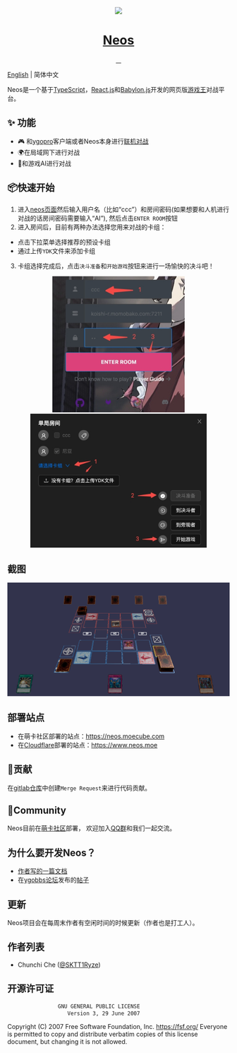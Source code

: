 <p align="center">
  <a href="https://www.neos.moe">
     <img src="https://avatars.githubusercontent.com/u/110732697?s=400&u=d33638f1e89dfb41395a47004fe211fcf219444d&v=4" height="128">
    <h1 align="center">Neos</h1>
  </a>
</p>


<p align="center">
  <a aria-label="Language" href="https://www.typescriptlang.org/">
    <img alt="" src="https://img.shields.io/github/languages/top/DarkNeos/neos-ts?style=for-the-badge">
  </a>
  <a aria-label="React" href="https://reactjs.org/">
    <img alt="" src="https://img.shields.io/badge/react.js-%5E18.2.0-yellow?style=for-the-badge&logo=react">
  </a>
  <a aria-label="Babylon.js" href="https://github.com/BabylonJS/Babylon.js">
    <img alt="" src="https://img.shields.io/badge/babylon.js-%5E5.29.0-red?style=for-the-badge&logo=github">
  </a>
  <a aria-label="License" href="https://github.com/DarkNeos/neos-ts/blob/main/LICENSE">
    <img alt="" src="https://img.shields.io/github/license/DarkNeos/neos-ts?color=&style=for-the-badge">
  </a>
</p>

[English](./README.md) | 简体中文

Neos是一个基于[TypeScript](https://www.typescriptlang.org/)，[React.js](https://reactjs.org/)和[Babylon.js](https://www.babylonjs.com/)开发的网页版[游戏王](https://www.yugioh-card-cn.com/)对战平台。

## ✨ 功能

- 🎮 和[ygopro](https://ygopro.org/)客户端或者Neos本身进行[联机对战](https://neos.moecube.com)
- 🌍在局域网下进行对战
- 🤖️和游戏AI进行对战

## 📦快速开始
1. 进入[neos页面](https://neos.moecube.com)然后输入用户名（比如“ccc”）和房间密码(如果想要和人机进行对战的话房间密码需要输入“AI”), 然后点击`ENTER ROOM`按钮
2. 进入房间后，目前有两种办法选择您用来对战的卡组：
  - 点击下拉菜单选择推荐的预设卡组
  - 通过上传`YDK`文件来添加卡组
3. 卡组选择完成后，点击`决斗准备`和`开始游戏`按钮来进行一场愉快的决斗吧！

<center class="half">
  <img alt="" src="./screenshots/quick_start-login.jpeg" width="300" />
  <img alt="" src="./screenshots/quick_start-room.jpeg" width="400" />
</center>

## 截图
<p align="center">
  <img alt="" src="./screenshots/duel.png" width="512">
</p>

## 部署站点
* 在萌卡社区部署的站点：https://neos.moecube.com
* 在[Cloudflare](https://www.cloudflare.com/)部署的站点：https://www.neos.moe

## 🤝贡献
在[gitlab仓库](https://code.mycard.moe/mycard/Neos)中创建`Merge Request`来进行代码贡献。

## 🔗Community
Neos目前在[萌卡社区](https://mycard.moe/)部署， 欢迎加入[QQ群](https://github.com/DarkNeos/ygopro-doc/blob/main/assets/ygo_qq.png)和我们一起交流。

## 为什么要开发Neos？
- [作者写的一篇文档](https://github.com/DarkNeos/ygopro-doc/blob/main/doc/progress/2022-07-01_2022-10-07.md)
- 在[ygobbs论坛](https://ygobbs.com/)发布的[帖子](https://ygobbs.com/t/ygopro%E7%BD%91%E9%A1%B5%E7%89%88%E5%BC%80%E5%8F%91%E8%BF%9B%E5%B1%95/403397)

## 更新
Neos项目会在每周末作者有空闲时间的时候更新（作者也是打工人）。

## 作者列表
- Chunchi Che ([@SKTT1Ryze](https://github.com/SKTT1Ryze))

## 开源许可证
                    GNU GENERAL PUBLIC LICENSE
                       Version 3, 29 June 2007

 Copyright (C) 2007 Free Software Foundation, Inc. <https://fsf.org/>
 Everyone is permitted to copy and distribute verbatim copies
 of this license document, but changing it is not allowed.
